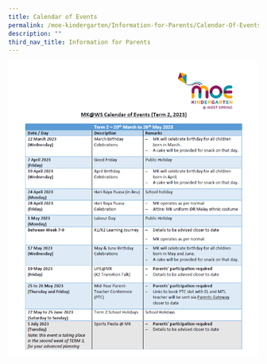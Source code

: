 ```yaml
---
title: Calendar of Events
permalink: /moe-kindergarten/Information-for-Parents/Calendar-Of-Events/
description: ""
third_nav_title: Information for Parents
---
```

![](/images/MK/2023%20Term%202%20COE.png)
